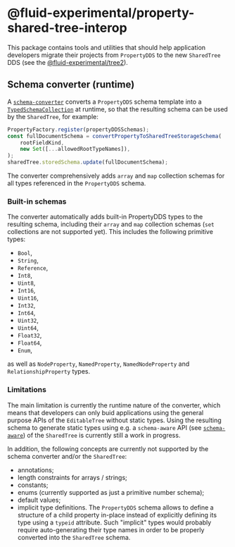 # @fluid-experimental/property-shared-tree-interop

This package contains tools and utilities that should help application developers migrate their projects
from `PropertyDDS` to the new `SharedTree` DDS (see the
[@fluid-experimental/tree2](https://github.com/microsoft/FluidFramework/blob/main/experimental/dds/tree2/README.md)).

## Schema converter (runtime)

A [`schema-converter`](./src/schemaConverter.ts) converts a `PropertyDDS` schema template into a [`TypedSchemaCollection`](https://github.com/microsoft/FluidFramework/blob/main/experimental/dds/tree2/src/feature-libraries/modular-schema/typedSchema/schemaBuilder.ts) at runtime, so that the resulting schema can be used by the `SharedTree`, for example:

```ts
PropertyFactory.register(propertyDDSSchemas);
const fullDocumentSchema = convertPropertyToSharedTreeStorageSchema(
	rootFieldKind,
	new Set([...allowedRootTypeNames]),
);
sharedTree.storedSchema.update(fullDocumentSchema);
```

The converter comprehensively adds `array` and `map` collection schemas for all types referenced in the `PropertyDDS` schema.

### Built-in schemas

The converter automatically adds built-in PropertyDDS types to the resulting schema,
including their `array` and `map` collection schemas (`set` collections are not supported yet).
This includes the following primitive types:

-   `Bool`,
-   `String`,
-   `Reference`,
-   `Int8`,
-   `Uint8`,
-   `Int16`,
-   `Uint16`,
-   `Int32`,
-   `Int64`,
-   `Uint32`,
-   `Uint64`,
-   `Float32`,
-   `Float64`,
-   `Enum`,

as well as `NodeProperty`, `NamedProperty`, `NamedNodeProperty` and `RelationshipProperty` types.

### Limitations

The main limitation is currently the runtime nature of the converter, which means that developers can only buid applications using the general purpose APIs of the `EditableTree` without static types. Using the resulting schema to generate static types using e.g. a `schema-aware` API (see [`schema-aware`](https://github.com/microsoft/FluidFramework/blob/main/experimental/dds/tree2/src/feature-libraries/schema-aware/README.md)) of the `SharedTree` is currently still a work in progress.

In addition, the following concepts are currently not supported by the schema converter and/or the `SharedTree`:

-   annotations;
-   length constraints for arrays / strings;
-   constants;
-   enums (currently supported as just a primitive number schema);
-   default values;
-   implicit type definitions. The `PropertyDDS` schema allows to define a structure of a child property in-place instead of explicitly defining its type using a `typeid` attribute. Such "implicit" types would probably require auto-generating their type names in order to be properly converted into the `SharedTree` schema.
